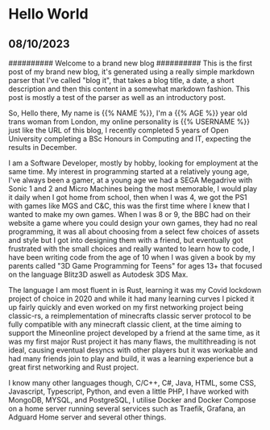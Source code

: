 # Hello World
## 08/10/2023
##########
Welcome to a brand new blog
##########
This is the first post of my brand new blog, it's generated using a really simple markdown parser that I've called "blog it", that takes a blog title, a date, a short description and then this content in a somewhat markdown fashion.
This post is mostly a test of the parser as well as an introductory post.

So, Hello there, My name is {{% NAME %}}, I'm a {{% AGE %}} year old trans woman from London, my online personality is {{% USERNAME %}} just like the URL of this blog, I recently completed 5 years of Open University completing a BSc Honours in Computing and IT, expecting the results in December.

I am a Software Developer, mostly by hobby, looking for employment at the same time.
My interest in programming started at a relatively young age, I've always been a gamer, at a young age we had a SEGA Megadrive with Sonic 1 and 2 and Micro Machines being the most memorable, I would play it daily when I got home from school, then when I was 4, we got the PS1 with games like MGS and C&C, this was the first time where I knew that I wanted to make my own games. When I was 8 or 9, the BBC had on their website a game where you could design your own games, they had no real programming, it was all about choosing from a select few choices of assets and style but I got into designing them with a friend, but eventually got frustrated with the small choices and really wanted to learn how to code, I have been writing code from the age of 10 when I was given a book by my parents called "3D Game Programming for Teens" for ages 13+ that focused on the language Blitz3D aswell as Autodesk 3DS Max.

The language I am most fluent in is Rust, learning it was my Covid lockdown project of choice in 2020 and while it had many learning curves I picked it up fairly quickly and even worked on my first networking project being classic-rs, a reimplementation of minecrafts classic server protocol to be fully compatible with any minecraft classic client, at the time aiming to support the Mineonline project developed by a friend at the same time, as it was my first major Rust project it has many flaws, the multithreading is not ideal, causing eventual desyncs with other players but it was workable and had many friends join to play and build, it was a learning experience but a great first networking and Rust project.

I know many other languages though, C/C++, C#, Java, HTML, some CSS, Javascript, Typescript, Python, and even a little PHP, I have worked with MongoDB, MYSQL, and PostgreSQL, I utilise Docker and Docker Compose on a home server running several services such as Traefik, Grafana, an Adguard Home server and several other things.